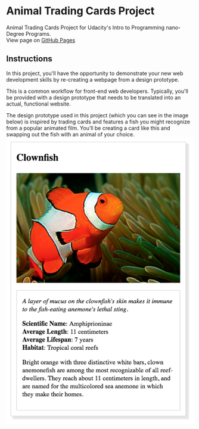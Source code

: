 # Animal Trading Cards Project 

Animal Trading Cards Project for Udacity's Intro to Programming nano-Degree Programs.  
View page on [GitHub Pages](https://jonas-bird.github.io/accenture-itpnd-animal-card/)  

## Instructions 

In this project, you'll have the opportunity to demonstrate your new web development skills by re-creating a webpage from a design prototype.

This is a common workflow for front-end web developers. Typically, you'll be provided with a design prototype that needs to be translated into an actual, functional website.

The design prototype used in this project (which you can see in the image below) is inspired by trading cards and features a fish you might recognize from a popular animated film. You’ll be creating a card like this and swapping out the fish with an animal of your choice.  
![alt text](https://github.com/jonas-bird/accenture-itpnd-animal-card/blob/master/design-prototype.png "image Title")







